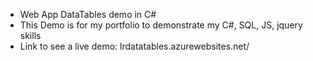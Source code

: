 * Web App DataTables demo in C#
* This Demo is for my portfolio to demonstrate my C#, SQL, JS, jquery skills
* Link to see a live demo: lrdatatables.azurewebsites.net/

